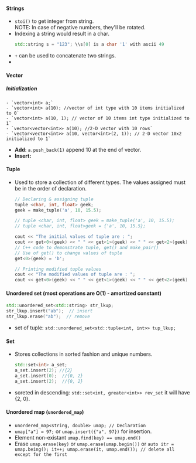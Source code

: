 #### Strings
- `stoi()` to get integer from string. \
  NOTE: In case of negative numbers, they'll be rotated.
- Indexing a string would result in a char.
  ```cpp
  std::string s = "123"; \\s[0] is a char '1' with ascii 49
  ```
- `+` can be used to concatenate two strings.
- 
#### Vector
  ##### Initialization
    - `vector<int> a;`
    - `vector<int> a(10); //vector of int type with 10 items initialized to 0`
    - `vector<int> a(10, 1); // vector of 10 items int type initialized to 1`
    - `vector<vector<int>> a(10); //2-D vector with 10 rows`
    - `vector<vector<int>> a(10, vector<int>(2, 1)); // 2-D vector 10x2 initialized to 1`
  - **Add**: `a.push_back(1)` append 10 at the end of vector.
  - **Insert:** 
#### Tuple
- Used to store a collection of different types. The values assigned must be in the order of declaration.
  ```cpp
  // Declaring & assigning tuple
  tuple <char, int, float> geek;
  geek = make_tuple('a', 10, 15.5);
  
  // tuple <char, int, float> geek = make_tuple('a', 10, 15.5);
  // tuple <char, int, float>geek = {'a', 10, 15.5};

  cout << "The initial values of tuple are : ";
  cout << get<0>(geek) << " " << get<1>(geek) << " " << get<2>(geek) << endl;
  // C++ code to demonstrate tuple, get() and make_pair()
  // Use of get() to change values of tuple
  get<0>(geek) = 'b';
  
  // Printing modified tuple values
  cout << "The modified values of tuple are : ";
  cout << get<0>(geek) << " " << get<1>(geek) << " " << get<2>(geek) << endl;
  ```

#### Unordered set (most operations are O(1) - amortized constant)
  ```cpp
  std::unordered_set<std::string> str_lkup;
  str_lkup.insert("ab");  // insert
  str_lkup.erase("ab");  // remove
  ```
  - set of tuple: `std::unordered_set<std::tuple<int, int>> tup_lkup;`
#### Set
- Stores collections in sorted fashion and unique numbers.
  ```cpp
  std::set<int> a_set;
  a_set.insert(2); //{2}
  a_set.insert(0);  //{0, 2}
  a_set.insert(2);  //{0, 2}
  ```
- soreted in descending: `std::set<int, greater<int>> rev_set` it will have {2, 0}.
#### Unordered map (`unordered_map`)
- `unordered_map<string, double> umap; // Declaration`
- `umap["a"] = 97;` or `umap.insert({"a", 97})` for insertion.
- Element non-existant `umap.find(key) == umap.end()`
- Erase `umap.erase(key)` or `umap.erase(umap.begin())` or `auto itr = umap.being(); it++; umap.erase(it, umap.end()); // delete all except for the first`
